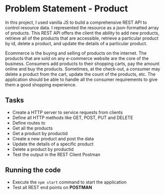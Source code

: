 # Problem Statement - Product​

In this project, I used vanilla JS to build a comprehensive REST API to control resource data. I represented the resource as a json-formatted array of products. This REST API offers the client the ability to add new products, retrieve all of the products that are accessible, retrieve a particular product by id, delete a product, and update the details of a particular product.

Ecommerce is the buying and selling of products on the internet. The products that are sold on any e-commerce website are the core of the business. Consumers add products to their shopping carts, pay the amount online and buy the products. Sometimes, at the check-out, a consumer may delete a product from the cart, update the count of the products, etc. The application should be able to handle all the consumer requirements to give them a good shopping experience.

## Tasks

- Create a HTTP server to service requests from clients​
- Define all HTTP methods like GET, POST, PUT and DELETE​
- Define routes to​
- Get all the products​
- Get a product by productid​
- Create a new product and post the data​
- Update the details of a specific product​
- Delete a product by productid​
- Test the output in the REST Client Postman​
​

## Running the code

- Execute the `npm start` command to start the application
- Test all REST end points on **POSTMAN**


